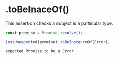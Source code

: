 # .toBeInaceOf()

This assertion checks a subject is a particular type.

```js
const promise = Promise.resolve();

jestUnexpected(promise).toBeInstanceOf(Error);
```

<!-- evaldown output:true -->

```
expected Promise to be a Error
```
